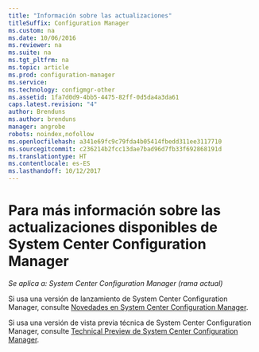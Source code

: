 ```yaml
---
title: "Información sobre las actualizaciones"
titleSuffix: Configuration Manager
ms.custom: na
ms.date: 10/06/2016
ms.reviewer: na
ms.suite: na
ms.tgt_pltfrm: na
ms.topic: article
ms.prod: configuration-manager
ms.service: 
ms.technology: configmgr-other
ms.assetid: 1fa7d0d9-4bb5-4475-82ff-0d5da4a3da61
caps.latest.revision: "4"
author: Brenduns
ms.author: brenduns
manager: angrobe
robots: noindex,nofollow
ms.openlocfilehash: a341e69fc9c79fda4b05414fbedd311ee3117710
ms.sourcegitcommit: c236214b2fcc13dae7bad96d7fb33f692868191d
ms.translationtype: HT
ms.contentlocale: es-ES
ms.lasthandoff: 10/12/2017
---
```

# <a name="learn-more-about-available-updates-for-system-center-configuration-manager"></a>Para más información sobre las actualizaciones disponibles de System Center Configuration Manager

*Se aplica a: System Center Configuration Manager (rama actual)*

Si usa una versión de lanzamiento de System Center Configuration Manager, consulte [Novedades en System Center Configuration Manager](http://technet.microsoft.com/library/mt622084.aspx).  

 Si usa una versión de vista previa técnica de System Center Configuration Manager, consulte [Technical Preview de System Center Configuration Manager](http://technet.microsoft.com/library/mt595861.aspx).

